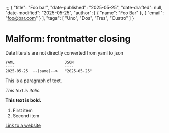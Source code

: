 ;;;
{
    "title": "Foo bar",
    "date-published": "2025-05-25",
    "date-drafted": null,
    "date-modified": "2025-05-25",
    "author": [
        {
            "name": "Foo Bar"
        },
        {
            "email": "foo@bar.com"
        }
    ],
    "tags": [
        "Uno",
        "Dos",
        "Tres",
        "Cuatro"
    ]
}

# Malform: frontmatter closing

Date literals are not directly converted from yaml to json

```
YAML                      JSON
----                      ----
2025-05-25  --(same)-->   "2025-05-25"
```

This is a paragraph of text.

*This text is italic.*

**This text is bold.**

1.  First item
2.  Second item

[Link to a website](https://www.example.com)
